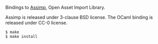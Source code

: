 Bindings to [Assimp](http://assimp.sourceforge.net), Open Asset Import Library.

Assimp is released under 3-clause BSD license.
The OCaml binding is released under CC-0 license.

```shell
$ make
$ make install
```
